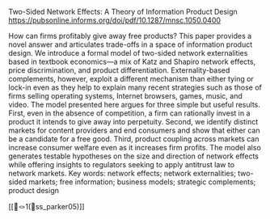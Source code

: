 Two-Sided Network Effects: A Theory of Information Product Design
https://pubsonline.informs.org/doi/pdf/10.1287/mnsc.1050.0400

How can firms profitably give away free products? This paper provides a novel answer and articulates trade-offs in a space of information product design. We introduce a formal model of two-sided network externalities based in textbook economics—a mix of Katz and Shapiro network effects, price discrimination, and product differentiation. Externality-based complements, however, exploit a different mechanism than either tying or lock-in even as they help to explain many recent strategies such as those of firms selling operating systems, Internet browsers, games, music, and video. The model presented here argues for three simple but useful results. First, even in the absence of competition, a firm can rationally invest in a product it intends to give away into perpetuity. Second, we identify distinct markets for content providers and end consumers and show that either can be a candidate for a free good. Third, product coupling across markets can increase consumer welfare even as it increases firm profits. The model also generates testable hypotheses on the size and direction of network effects while offering insights to regulators seeking to apply antitrust law to network markets. Key words: network effects; network externalities; two-sided markets; free information; business models; strategic complements; product design

[[📜🪢1(📜ss_parker05)]]